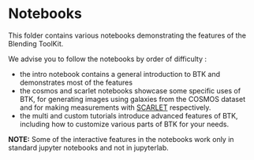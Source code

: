 # Notebooks

This folder contains various notebooks demonstrating the features of the Blending ToolKit.

We advise you to follow the notebooks by order of difficulty :
- the intro notebook contains a general introduction to BTK and demonstrates most of the features
- the cosmos and scarlet notebooks showcase some specific uses of BTK, for generating images using galaxies from the COSMOS dataset and for making measurements with [SCARLET](https://github.com/pmelchior/scarlet) respectively.
- the multi and custom tutorials introduce advanced features of BTK, including how to customize various parts of BTK for your needs.

**NOTE:** Some of the interactive features in the notebooks work only in standard jupyter notebooks and not in jupyterlab.
